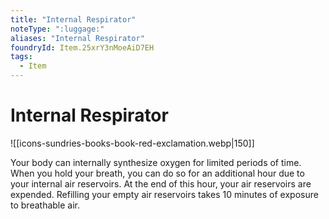 ```yaml
---
title: "Internal Respirator"
noteType: ":luggage:"
aliases: "Internal Respirator"
foundryId: Item.25xrY3nMoeAiD7EH
tags:
  - Item
---
```


# Internal Respirator
![[icons-sundries-books-book-red-exclamation.webp|150]]

Your body can internally synthesize oxygen for limited periods of time. When you hold your breath, you can do so for an additional hour due to your internal air reservoirs. At the end of this hour, your air reservoirs are expended. Refilling your empty air reservoirs takes 10 minutes of exposure to breathable air.
